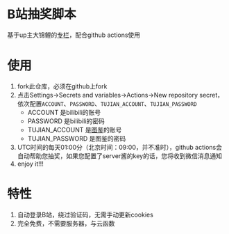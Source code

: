 # B站抽奖脚本

基于up主大锦鲤的[专栏](https://space.bilibili.com/226257459/article)，配合github actions使用

# 使用
1. fork此仓库，必须在github上fork
2. 点击Settings->Secrets and variables->Actions->New repository secret，依次配置`ACCOUNT`、`PASSWORD`、`TUJIAN_ACCOUNT`、`TUJIAN_PASSWORD`
    - ACCOUNT 是bilibili的账号
    - PASSWORD 是bilibili的密码
    - TUJIAN_ACCOUNT 是[图鉴](http://www.ttshitu.com/)的账号
    - TUJIAN_PASSWORD 是图鉴的密码
3. UTC时间的每天01:00分（北京时间：09:00，并不准时），github actions会自动帮助您抽奖，如果您配置了server酱的key的话，您将收到微信消息通知
4. enjoy it!!!

# 特性

1. 自动登录B站，绕过验证码，无需手动更新cookies
2. 完全免费，不需要服务器，与云函数
